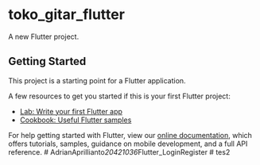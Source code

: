 # toko_gitar_flutter

A new Flutter project.

## Getting Started

This project is a starting point for a Flutter application.

A few resources to get you started if this is your first Flutter project:

- [Lab: Write your first Flutter app](https://flutter.dev/docs/get-started/codelab)
- [Cookbook: Useful Flutter samples](https://flutter.dev/docs/cookbook)

For help getting started with Flutter, view our
[online documentation](https://flutter.dev/docs), which offers tutorials,
samples, guidance on mobile development, and a full API reference.
#   A d r i a n A p r i l l i a n t o _ 2 0 4 2 1 0 3 6 _ F l u t t e r _ L o g i n R e g i s t e r  
 #   t e s 2  
 